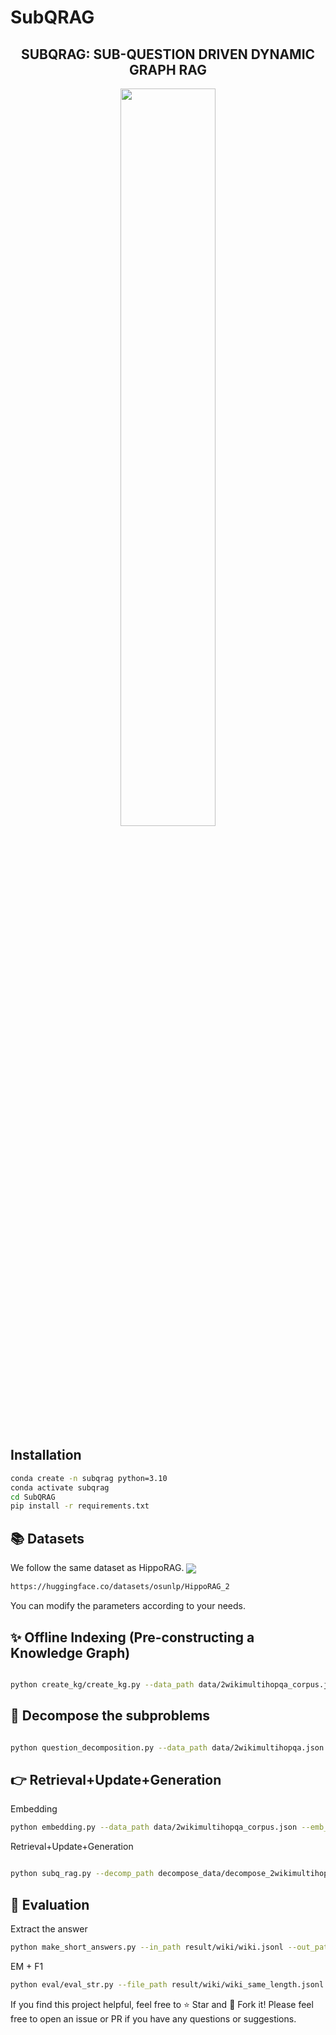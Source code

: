 # SubQRAG
<h2 align="center">SUBQRAG: SUB-QUESTION DRIVEN DYNAMIC GRAPH RAG</h3>

<p align="center">
  <img src="image/image.png" width="55%" style="max-width: 300px;">
</p>


## Installation

```sh
conda create -n subqrag python=3.10
conda activate subqrag
cd SubQRAG
pip install -r requirements.txt
```
## 📚 Datasets
We follow the same dataset as HippoRAG. 
[<img align="center" src="https://img.shields.io/badge/🤗 Dataset-HippoRAG 2-yellow" />](https://huggingface.co/datasets/osunlp/HippoRAG_2/tree/main)

```sh
https://huggingface.co/datasets/osunlp/HippoRAG_2

```

You can modify the parameters according to your needs.

## ✨ Offline Indexing (Pre-constructing a Knowledge Graph)

```sh

python create_kg/create_kg.py --data_path data/2wikimultihopqa_corpus.json --out_path data/kg/2wikimultihopqa_corpus.pkl   --ckpt_path /data/kg/2wikimultihopqa_corpus.pkl 

```
## 🚀 Decompose the subproblems

```sh

python question_decomposition.py --data_path data/2wikimultihopqa.json --out_path decompose_data/decompose_2wikimultihopqa.jsonl

```

## 👉 Retrieval+Update+Generation

Embedding

```sh
python embedding.py --data_path data/2wikimultihopqa_corpus.json --emb_path embdding_all/wiki_embeddings.npy --meta_path wiki_metajsonl
```
Retrieval+Update+Generation

```sh

python subq_rag.py --decomp_path decompose_data/decompose_2wikimultihopqa.jsonl --corpus_path data/2wikimultihopqa_corpus.json --emb_path embdding_all/wiki_embeddings.npy --kg_pickle_in kg_dataset/dynamic_kb.pkl --kg_pickle_out kg_dataset/2wikimultihopqa_dynamic_kb.pkl --sent_model_path sentence-transformers/all-MiniLM-L6-v2 --out_path result/wiki/wiki.jsonl --openai_base_url "" --openai_api_key "$OPENAI_API_KEY"
```
## 📜 Evaluation

Extract the answer
```sh
python make_short_answers.py --in_path result/wiki/wiki.jsonl --out_path result/wiki/wiki_same_length.jsonl --base_url "" --api_key "$OPENAI_API_KEY" --model gpt-4o-mini
```
EM + F1
```sh
python eval/eval_str.py --file_path result/wiki/wiki_same_length.jsonl
```


If you find this project helpful, feel free to ⭐️ Star and 🔁 Fork it!
Please feel free to open an issue or PR if you have any questions or suggestions.